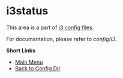 # i3status

This area is a part of [i3 config files](https://github.com/mahdymirzade/dotfiles/tree/main/config/i3).

For documantation, please refer to _config/i3_.

**Short Links**
- [Main Menu](https://github.com/mahdymirzade/dotfiles)
- [Back to Config Dir](https://github.com/mahdymirzade/dotfiles/tree/main/config)
